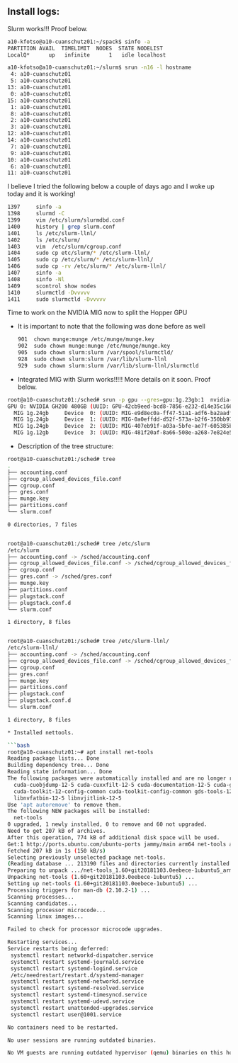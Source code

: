 Install logs:
------------


Slurm works!!! Proof below.

```bash
a10-kfotso@a10-cuanschutz01:~/spack$ sinfo -a
PARTITION AVAIL  TIMELIMIT  NODES  STATE NODELIST
LocalQ*      up   infinite      1   idle localhost
```

```bash
a10-kfotso@a10-cuanschutz01:~/slurm$ srun -n16 -l hostname
 4: a10-cuanschutz01
 5: a10-cuanschutz01
13: a10-cuanschutz01
 0: a10-cuanschutz01
15: a10-cuanschutz01
 1: a10-cuanschutz01
 8: a10-cuanschutz01
 2: a10-cuanschutz01
 3: a10-cuanschutz01
12: a10-cuanschutz01
14: a10-cuanschutz01
 7: a10-cuanschutz01
 9: a10-cuanschutz01
10: a10-cuanschutz01
 6: a10-cuanschutz01
11: a10-cuanschutz01
```

I believe I tried the following below a couple of days ago and I woke up today and it is working!

```bash
1397	 sinfo -a
1398	 slurmd -C
1399	 vim /etc/slurm/slurmdbd.conf
1400	 history | grep slurm.conf
1401	 ls /etc/slurm-llnl/
1402	 ls /etc/slurm/
1403	 vim  /etc/slurm/cgroup.conf 
1404	 sudo cp etc/slurm/* /etc/slurm-llnl/
1405	 sudo cp /etc/slurm/* /etc/slurm-llnl/
1406	 sudo cp -rv /etc/slurm/* /etc/slurm-llnl/
1407	 sinfo -a
1408	 sinfo -Nl
1409	 scontrol show nodes
1410	 slurmctld -Dvvvvv
1411	 sudo slurmctld -Dvvvvv
```

Time to work on the NVIDIA MIG now to split the Hopper GPU

* It is important to note that the following was done before as well

  ```bash
  901  chown munge:munge /etc/munge/munge.key
  902  sudo chown munge:munge /etc/munge/munge.key
  905  sudo chown slurm:slurm /var/spool/slurmctld/
  928  sudo chown slurm:slurm /var/lib/slurm-llnl
  929  sudo chown slurm:slurm /var/lib/slurm-llnl/slurmctld
  ```

* Integrated MIG with Slurm works!!!!! More details on it soon. Proof below.

```bash
root@a10-cuanschutz01:/sched# srun -p gpu --gres=gpu:1g.23gb:1  nvidia-smi -L
GPU 0: NVIDIA GH200 480GB (UUID: GPU-42cb9eed-bcd8-7856-e232-d14e35c16632)
  MIG 1g.24gb     Device  0: (UUID: MIG-e9d8ec0a-ff47-51a1-adf6-ba2aadfe4406)
  MIG 1g.24gb     Device  1: (UUID: MIG-0a0effdd-d52f-573a-b2f6-350bb9764cf4)
  MIG 1g.24gb     Device  2: (UUID: MIG-407eb91f-a03a-5bfe-ae7f-605385b1347f)
  MIG 1g.12gb     Device  3: (UUID: MIG-481f20af-8a66-508e-a268-7e824e5c1c51)
```

* Description of the tree structure:

```bash
root@a10-cuanschutz01:/sched# tree
.
├── accounting.conf
├── cgroup_allowed_devices_file.conf
├── cgroup.conf
├── gres.conf
├── munge.key
├── partitions.conf
└── slurm.conf

0 directories, 7 files


root@a10-cuanschutz01:/sched# tree /etc/slurm
/etc/slurm
├── accounting.conf -> /sched/accounting.conf
├── cgroup_allowed_devices_file.conf -> /sched/cgroup_allowed_devices_file.conf
├── cgroup.conf
├── gres.conf -> /sched/gres.conf
├── munge.key
├── partitions.conf
├── plugstack.conf
├── plugstack.conf.d
└── slurm.conf

1 directory, 8 files


root@a10-cuanschutz01:/sched# tree /etc/slurm-llnl/
/etc/slurm-llnl/
├── accounting.conf -> /sched/accounting.conf
├── cgroup_allowed_devices_file.conf -> /sched/cgroup_allowed_devices_file.conf
├── cgroup.conf
├── gres.conf
├── munge.key
├── partitions.conf
├── plugstack.conf
├── plugstack.conf.d
└── slurm.conf

1 directory, 8 files

* Installed nettools.

```bash
root@a10-cuanschutz01:~# apt install net-tools
Reading package lists... Done
Building dependency tree... Done
Reading state information... Done
The following packages were automatically installed and are no longer required:
  cuda-cuobjdump-12-5 cuda-cuxxfilt-12-5 cuda-documentation-12-5 cuda-gdb-12-5 cuda-nvdisasm-12-5 cuda-nvprune-12-5 cuda-nvtx-12-5 cuda-nvvm-12-5 cuda-sanitizer-12-5 cuda-toolkit-12-5-config-common
  cuda-toolkit-12-config-common cuda-toolkit-config-common gds-tools-12-5 libcudla-12-5 libcufft-12-5 libcufile-12-5 libcufile-dev-12-5 libcurand-12-5 libcusolver-12-5 libcusparse-12-5 libnpp-12-5
  libnvfatbin-12-5 libnvjitlink-12-5
Use 'apt autoremove' to remove them.
The following NEW packages will be installed:
  net-tools
0 upgraded, 1 newly installed, 0 to remove and 60 not upgraded.
Need to get 207 kB of archives.
After this operation, 774 kB of additional disk space will be used.
Get:1 http://ports.ubuntu.com/ubuntu-ports jammy/main arm64 net-tools arm64 1.60+git20181103.0eebece-1ubuntu5 [207 kB]
Fetched 207 kB in 1s (150 kB/s)    
Selecting previously unselected package net-tools.
(Reading database ... 213190 files and directories currently installed.)
Preparing to unpack .../net-tools_1.60+git20181103.0eebece-1ubuntu5_arm64.deb ...
Unpacking net-tools (1.60+git20181103.0eebece-1ubuntu5) ...
Setting up net-tools (1.60+git20181103.0eebece-1ubuntu5) ...
Processing triggers for man-db (2.10.2-1) ...
Scanning processes...                                                                                                                                                                                             
Scanning candidates...                                                                                                                                                                                            
Scanning processor microcode...                                                                                                                                                                                   
Scanning linux images...                                                                                                                                                                                          

Failed to check for processor microcode upgrades.

Restarting services...
Service restarts being deferred:
 systemctl restart networkd-dispatcher.service
 systemctl restart systemd-journald.service
 systemctl restart systemd-logind.service
 /etc/needrestart/restart.d/systemd-manager
 systemctl restart systemd-networkd.service
 systemctl restart systemd-resolved.service
 systemctl restart systemd-timesyncd.service
 systemctl restart systemd-udevd.service
 systemctl restart unattended-upgrades.service
 systemctl restart user@1001.service

No containers need to be restarted.

No user sessions are running outdated binaries.

No VM guests are running outdated hypervisor (qemu) binaries on this host.
```


